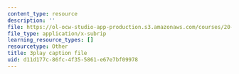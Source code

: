 ```yaml
---
content_type: resource
description: ''
file: https://ol-ocw-studio-app-production.s3.amazonaws.com/courses/20-219-becoming-the-next-bill-nye-writing-and-hosting-the-educational-show-january-iap-2015/d11d177c86fc4f355861e67e7bf09978_ViSVJJoo7nE.srt
file_type: application/x-subrip
learning_resource_types: []
resourcetype: Other
title: 3play caption file
uid: d11d177c-86fc-4f35-5861-e67e7bf09978
---
```

